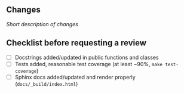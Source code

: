 ## Changes

*Short description of changes*

## Checklist before requesting a review
- [ ] Docstrings added/updated in public functions and classes
- [ ] Tests added, reasonable test coverage (at least ~90%, `make test-coverage`)
- [ ] Sphinx docs added/updated and render properly (`docs/_build/index.html`)
